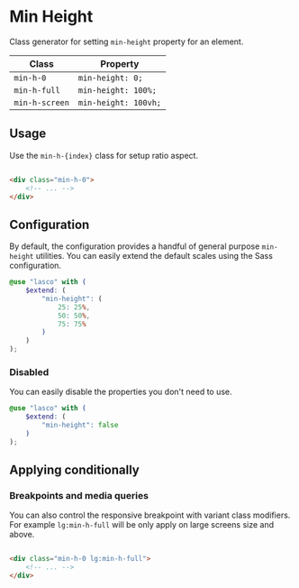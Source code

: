 # Min Height

Class generator for setting `min-height` property for an element.

| Class          | Property             |
|----------------|----------------------|
| `min-h-0`      | `min-height: 0;`     |
| `min-h-full`   | `min-height: 100%;`  |
| `min-h-screen` | `min-height: 100vh;` |

## Usage

Use the `min-h-{index}` class for setup ratio aspect.

```html

<div class="min-h-0">
    <!-- ... -->
</div>
```

## Configuration

By default, the configuration provides a handful of general purpose `min-height` utilities. You can easily extend the
default scales using the Sass configuration.

```scss
@use "lasco" with (
    $extend: (
        "min-height": (
            25: 25%,
            50: 50%,
            75: 75%
        )
    )
);
```

### Disabled

You can easily disable the properties you don't need to use.

```scss
@use "lasco" with (
    $extend: (
        "min-height": false
    )
);
```

## Applying conditionally

### Breakpoints and media queries

You can also control the responsive breakpoint with variant class modifiers. For example `lg:min-h-full` will be only
apply on large screens size and above.

```html

<div class="min-h-0 lg:min-h-full">
    <!-- ... -->
</div>
```
